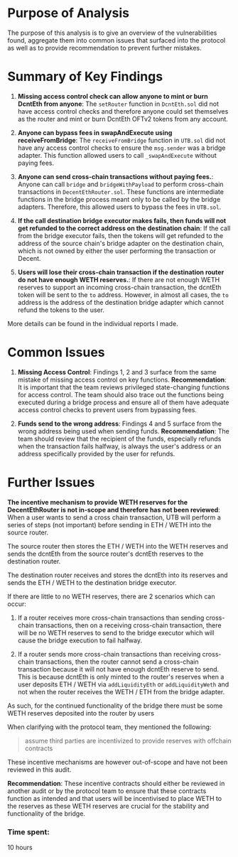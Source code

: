 # Purpose of Analysis
The purpose of this analysis is to give an overview of the vulnerabilities found, aggregate them into common issues that surfaced into the protocol as well as to provide recommendation to prevent further mistakes.

# Summary of Key Findings

1. **Missing access control check can allow anyone to mint or burn DcntEth from anyone**: The `setRouter` function in `DcntEth.sol` did not have access control checks and therefore anyone could set themselves as the router and mint or burn DcntEth OFTv2 tokens from any account.

2. **Anyone can bypass fees in swapAndExecute using receiveFromBridge**: The `receiveFromBridge` function in `UTB.sol` did not have any access control checks to ensure the `msg.sender` was a bridge adapter. This function allowed users to call `_swapAndExecute` without paying fees.

3. **Anyone can send cross-chain transactions without paying fees.**: Anyone can call `bridge` and `bridgeWithPayload` to perform cross-chain transactions in `DecentEthRouter.sol`. These functions are intermediate functions in the bridge process meant only to be called by the bridge adapters. Therefore, this allowed users to bypass the fees in `UTB.sol`.

4. **If the call destination bridge executor makes fails, then funds will not get refunded to the correct address on the destination chain**: If the call from the bridge executor fails, then the tokens will get refunded to the address of the source chain's bridge adapter on the destination chain, which is not owned by either the user performing the transaction or Decent.

5. **Users will lose their cross-chain transaction if the destination router do not have enough WETH reserves.**: If there are not enough WETH reserves to support an incoming cross-chain transaction, the dcntEth token will be sent to the `to` address. However, in almost all cases, the `to` address is the address of the destination bridge adapter which cannot refund the tokens to the user.

More details can be found in the individual reports I made.

# Common Issues

1. **Missing Access Control**: Findings 1, 2 and 3 surface from the same mistake of missing access control on key functions.
**Recommendation**: It is important that the team reviews privileged state-changing functions for access control. The team should also trace out the functions being executed during a bridge process and ensure all of them have adequate access control checks to prevent users from bypassing fees.

2. **Funds send to the wrong address**: Findings 4 and 5 surface from the wrong address being used when sending funds. 
**Recommendation**: The team should review that the recipient of the funds, especially refunds when the transaction fails halfway, is always the user's address or an address specifically provided by the user for refunds.

# Further Issues

**The incentive mechanism to provide WETH reserves for the DecentEthRouter is not in-scope and therefore has not been reviewed**: When a user wants to send a cross chain transaction, UTB will perform a series of steps (not important) before sending in ETH / WETH into the source router. 

The source router then stores the ETH / WETH into the WETH reserves and sends the dcntEth from the source router's dcntEth reserves to the destination router.

The destination router receives and stores the dcntEth into its reserves and sends the ETH / WETH to the destination bridge executor.

If there are little to no WETH reserves, there are 2 scenarios which can occur: 

1) If a router receives more cross-chain transactions than sending cross-chain transactions, then on a receiving cross-chain transaction, there will be no WETH reserves to send to the bridge executor which will cause the bridge execution to fail halfway. 

2) If a router sends more cross-chain transactions than receiving cross-chain transactions, then the router cannot send a cross-chain transaction because it will not have enough dcntEth reserve to send. This is because dcntEth is only minted to the router's reserves when a user deposits ETH / WETH via `addLiquidityEth` or `addLiquidityWeth` and not when the router receives the WETH / ETH from the bridge adapter.

As such, for the continued functionality of the bridge there must be some WETH reserves deposited into the router by users

When clarifying with the protocol team, they mentioned the following:

> assume third parties are incentivized to provide reserves with offchain contracts

These incentive mechanisms are however out-of-scope and have not been reviewed in this audit.

**Recommendation**: These incentive contracts should either be reviewed in another audit or by the protocol team to ensure that these contracts function as intended and that users will be incentivised to place WETH to the reserves as these WETH reserves are crucial for the stability and functionality of the bridge.



### Time spent:
10 hours